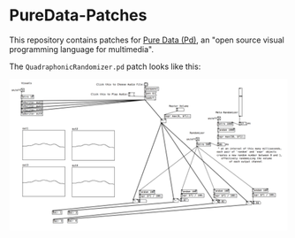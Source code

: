 # PureData-Patches

This repository contains patches for [Pure Data (Pd)](https://puredata.info), an "open source visual programming language for multimedia".

The `QuadraphonicRandomizer.pd` patch looks like this:

![rnd](./screenshots/RandoQuad.png)
